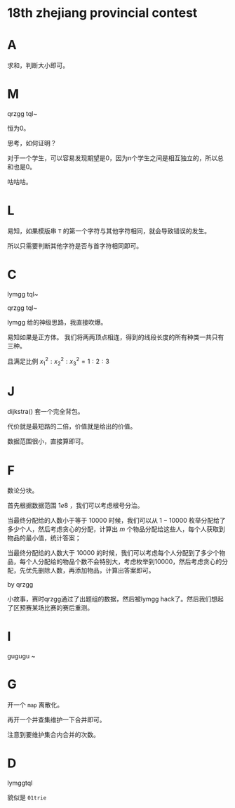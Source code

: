 # 18th zhejiang provincial contest

# A

求和，判断大小即可。

# M

qrzgg tql~

恒为0。

思考，如何证明？

对于一个学生，可以容易发现期望是0，因为n个学生之间是相互独立的，所以总和也是0。

咕咕咕。

# L

易知，如果模版串 `T` 的第一个字符与其他字符相同，就会导致错误的发生。

所以只需要判断其他字符是否与首字符相同即可。

# C

lymgg tql~

qrzgg tql~

lymgg 给的神级思路，我直接吹爆。

易知如果是正方体。
我们将两两顶点相连，得到的线段长度的所有种类一共只有三种。

且满足比例 ${x_{1}}^{2} : {x_{2}}^{2} : {x_{3}}^{2} = 1 : 2 : 3$

# J

dijkstra() 套一个完全背包。

代价就是最短路的二倍，价值就是给出的价值。

数据范围很小，直接算即可。

# F

数论分块。

首先根据数据范围 $1e8$ ，我们可以考虑根号分治。

当最终分配给的人数小于等于 $10000$ 时候，我们可以从 $1-10000$ 枚举分配给了多少个人，然后考虑贪心的分配，计算出 $m$ 个物品分配给这些人，每个人获取到物品的最小值，统计答案；

当最终分配给的人数大于 $10000$ 的时候，我们可以考虑每个人分配到了多少个物品，每个人分配给的物品个数不会特别大，考虑枚举到10000，然后考虑贪心的分配，先优先删除人数，再添加物品，计算出答案即可。

by qrzgg 

小故事，赛时qrzgg通过了出题组的数据，然后被lymgg hack了。然后我们想起了区预赛某场比赛的赛后重测。


# I

gugugu ~


# G

开一个 `map` 离散化。

再开一个并查集维护一下合并即可。

注意到要维护集合内合并的次数。


# D

lymggtql

貌似是 `01trie`



